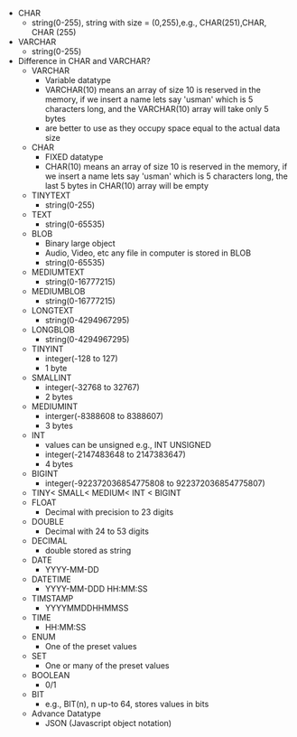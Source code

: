 - CHAR
	- string(0-255), string with size  = (0,255),e.g., CHAR(251),CHAR, CHAR (255)
- VARCHAR
	- string(0-255)
- Difference in CHAR and VARCHAR?
	- VARCHAR
		- Variable datatype
		- VARCHAR(10) means an array of size 10 is reserved in the memory, if we insert a name lets say 'usman' which is 5 characters long, and the VARCHAR(10) array will take only 5 bytes
		- are better to use as they occupy space equal to the actual data size 
	- CHAR
		- FIXED datatype
		- CHAR(10) means an array of size 10 is reserved in the memory, if we insert a name lets say 'usman' which is 5 characters long, the last 5 bytes in CHAR(10) array will be empty
	- TINYTEXT
		- string(0-255)
	- TEXT
		- string(0-65535)
	- BLOB
		- Binary large object
		- Audio, Video, etc any file in computer is stored in BLOB
		- string(0-65535)
	- MEDIUMTEXT
		- string(0-16777215)
	-  MEDIUMBLOB
		- string(0-16777215)
	- LONGTEXT
		- string(0-4294967295)
	- LONGBLOB
		- string(0-4294967295)
	- TINYINT
		- integer(-128 to 127)
		- 1 byte
	- SMALLINT
		- integer(-32768 to 32767)
		- 2 bytes
	- MEDIUMINT
		- interger(-8388608 to 8388607)
		- 3 bytes
	- INT
		- values can be unsigned e.g., INT UNSIGNED
		- integer(-2147483648 to 2147383647)
		- 4 bytes
	- BIGINT
		- integer(-922372036854775808 to 922372036854775807)
	- TINY< SMALL< MEDIUM< INT < BIGINT
	- FLOAT
		- Decimal with precision to 23 digits
	- DOUBLE 
		- Decimal with 24 to 53 digits
	- DECIMAL
		- double stored as string
	- DATE
		- YYYY-MM-DD
	- DATETIME
		- YYYY-MM-DDD HH:MM:SS
	- TIMSTAMP
		- YYYYMMDDHHMMSS
	- TIME 
		- HH:MM:SS
	- ENUM
		- One of the preset values
	- SET
		- One or many of the preset values
	- BOOLEAN
		- 0/1
	- BIT
		- e.g., BIT(n), n up-to 64, stores values in bits
	- Advance Datatype
		- JSON (Javascript object notation)
